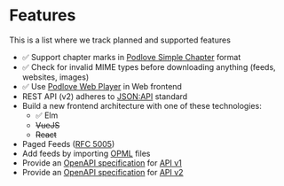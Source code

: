 # Features

This is a list where we track planned and supported features

* ✅ Support chapter marks in [Podlove Simple Chapter](https://podlove.org/simple-chapters/) format 
* ✅ Check for invalid MIME types before downloading anything (feeds, websites, images)
* ✅ Use [Podlove Web Player](https://github.com/podlove/podlove-web-player) in Web frontend
* REST API (v2) adheres to [JSON:API](https://jsonapi.org) standard
* Build a new frontend architecture with one of these technologies:
  * ✅ Elm
  * ~~VueJS~~
  * ~~React~~
* Paged Feeds ([RFC 5005](https://tools.ietf.org/html/rfc5005))
* Add feeds by importing [OPML](http://dev.opml.org) files
* Provide an [OpenAPI specification](https://github.com/OAI/OpenAPI-Specification) for [API v1](docs/api/v1.md)
* Provide an [OpenAPI specification](https://github.com/OAI/OpenAPI-Specification) for [API v2](docs/api/v2.md)
